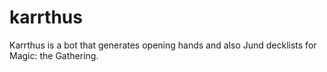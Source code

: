 # karrthus
Karrthus is a bot that generates opening hands and also Jund decklists for Magic: the Gathering.
